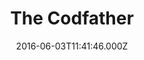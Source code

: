 ---
date: 2016-06-03T11:41:46.000Z
title: The Codfather
latitude: 52.03836934518662
longitude: 0.7317394911882582
url: https://ggmap.top/codfather-sudbury
category: checkin
---